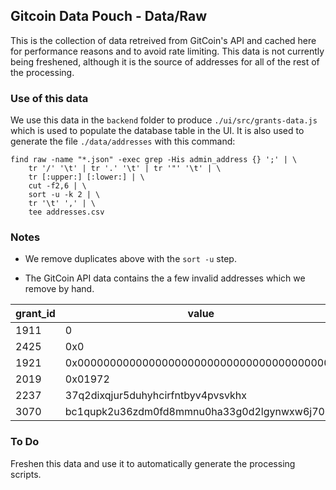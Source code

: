 ## Gitcoin Data Pouch - Data/Raw

This is the collection of data retreived from GitCoin's API and cached here for performance reasons and to avoid rate limiting. This data is not currently being freshened, although it is the source of addresses for all of the rest of the processing.

### Use of this data

We use this data in the `backend` folder to produce `./ui/src/grants-data.js` which is used to populate the database table in the UI. It is also used to generate the file `./data/addresses` with this command:

```
find raw -name "*.json" -exec grep -His admin_address {} ';' | \
	tr '/' '\t' | tr '.' '\t' | tr '"' '\t' | \
	tr [:upper:] [:lower:] | \
	cut -f2,6 | \
	sort -u -k 2 | \
	tr '\t' ',' | \
	tee addresses.csv
```

### Notes

- We remove duplicates above with the `sort -u` step.

- The GitCoin API data contains the a few invalid addresses which we remove by hand.

| grant_id | value                                      |
| -------- | ------------------------------------------ |
| 1911     | 0                                          |
| 2425     | 0x0                                        |
| 1921     | 0x0000000000000000000000000000000000000000 |
| 2019     | 0x01972                                    |
| 2237     | 37q2dixqjur5duhyhcirfntbyv4pvsvkhx         |
| 3070     | bc1qupk2u36zdm0fd8mmnu0ha33g0d2lgynwxw6j70 |

### To Do

Freshen this data and use it to automatically generate the processing scripts.